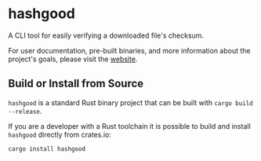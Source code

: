# hashgood

A CLI tool for easily verifying a downloaded file's checksum.

For user documentation, pre-built binaries, and more information about the project's goals, please visit the [website](https://octet-stream.net/p/hashgood/).

## Build or Install from Source

`hashgood` is a standard Rust binary project that can be built with `cargo build --release`.

If you are a developer with a Rust toolchain it is possible to build and install `hashgood` directly from crates.io:

```
cargo install hashgood
```
